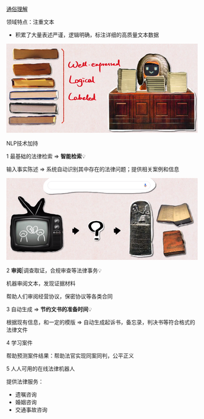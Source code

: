 [通俗理解](https://www.bilibili.com/video/BV1j4411P7bU)

领域特点：注重文本

- 积累了大量表述严谨，逻辑明确，标注详细的高质量文本数据

<img src="https://raw.githubusercontent.com/DaiDuncan/PicUploader/main/img3/20210616164545.png" alt="image-20210616164543875" style="zoom:67%;" />

NLP技术加持

1 最基础的法律检索 => **智能检索**💡

输入事实陈述 => 系统自动识别其中存在的法律问题；提供相关案例和信息

<img src="https://raw.githubusercontent.com/DaiDuncan/PicUploader/main/img3/20210616164708.png" alt="image-20210616164708354" style="zoom:67%;" />

2 **审阅**|调查取证，合规审查等法律事务💡

机器审阅文本，发现证据材料

帮助人们审阅经营协议，保密协议等各类合同



3 自动生成 => **节约文书的准备时间**💡

根据现有信息，和一定的模版 => 自动生成起诉书，备忘录，判决书等符合格式的法律文件



4 学习案件

帮助预测案件结果：帮助法官实现同案同判，公平正义



5 人人可用的在线法律机器人

提供法律服务：

- 遗嘱咨询
- 婚姻咨询
- 交通事故咨询








